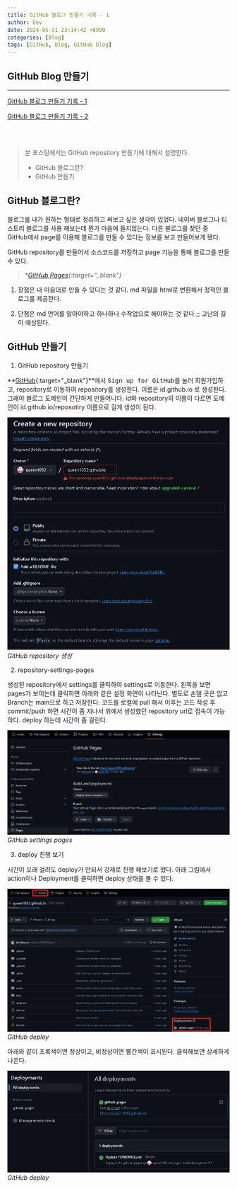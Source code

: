 ```yaml
---
title: GitHub 블로그 만들기 기록 - 1
author: Dev
date: 2024-05-31 23:14:42 +0900
categories: [Blog]
tags: [GitHub, blog, GitHub blog]
---
```


## GitHub Blog 만들기
---
[GitHub 블로그 만들기 기록 - 1](/it/2024/05/31/first-step-new-blog/)

[GitHub 블로그 만들기 기록 - 2](/it/2024/05/31/second-step-new-blog/)

<br>
<br>


> 본 포스팅에서는 GitHub repository 만들기에 대해서 설명한다.
> - GitHub 블로그란?
> - GitHub 만들기

## GitHub 블로그란?

블로그를 내가 원하는 형태로 정리하고 써보고 싶은 생각이 있었다. 네이버 블로그나 티스토리 블로그를 사용 해보는데 뭔가 마음에 들지않는다. 다른 블로그를 찾던 중 GitHub에서 page를 이용해 블로그를 만들 수 있다는 정보를 보고 만들어보게 됐다.

GitHub repository를 만들어서 소스코드를 저장하고 page 기능을 통해 블로그를 만들 수 있다.
> **[GitHub Pages](https://pages.github.com/){:target="_blank"}*

1. 장점은 내 마음대로 만들 수 있다는 것 같다.
md 파일을 html로 변환해서 정적인 블로그를 제공한다.

1. 단점은 md 언어를 알아야하고 하나하나 수작업으로 해야하는 것 같다.;; 고난의 길이 예상된다.

## GitHub 만들기

1. GitHub repository 만들기

**[GitHub](https://github.com/){:target="_blank"}**에서 <kbd>Sign up for GitHub</kbd>를 눌러 회원가입하고, repository로 이동하여 repository를 생성한다.
이름은 id.github.io 로 생성한다. 그래야 블로그 도메인이 간단하게 만들어니다. id와 repository의 이름이 다르면 도메인이 id.github.io/reposotiry 이름으로 길게 생성이 된다.

![img](/assets/img/2024-06-01/2024-06-01-create-a-new-repository.png)*GitHub repository 생성*

<!-- <img
  src="/assets/img/2024-06-01/2024-06-01-create-a-new-repository.png"
  width="10%"
  height="20%"
/> -->

2. repository-settings-pages

생성된 repository에서 settings를 클릭하여 settings로 이동한다. 왼쪽을 보면 pages가 보이는데 클릭하면 아래와 같은 설정 화면이 나타난다. 별도로 손댈 곳은 없고 Branch는 main으로 하고 저장한다. 코드를 로컬에 pull 해서 이후는 코드 작성 후 commit/push 하면 시간이 좀 지나서 위에서 생성했던 repository url로 접속이 가능하다. deploy 하는데 시간이 좀 걸린다.

![img](/assets/img/2024-06-01/2024-06-01-github-pages-settings.png)*GitHub settings pages*

3. deploy 진행 보기

시간이 오래 걸려도 deploy가 안되서 강제로 진행 해보기로 했다. 아래 그림에서 action이나 Deployment를 클릭하면 deploy 상태를 볼 수 있다.

![img](/assets/img/2024-06-03/2024-06-03-github-deploy.png)*GitHub deploy*

아래와 같이 초록색이면 정상이고, 비정상이면 빨간색이 표시된다. 클릭해보면 상세하게 나온다.

![img](/assets/img/2024-06-03/2024-06-03-github-delpoy-state.png)*GitHub deploy*